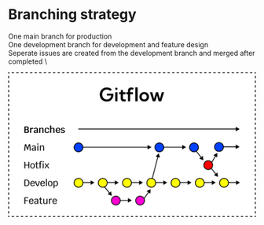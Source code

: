 # Branching strategy
One main branch for production \
One development branch for development and feature design \
Seperate issues are created from the development branch and merged after completed \ 

![Branching strategy](../assets/branching-strategy.png)